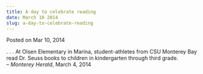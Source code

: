 ```yaml
---
title: A day to celebrate reading
date: March 10 2014
slug: a-day-to-celebrate-reading
---
```





<span class="date">Posted on Mar 10, 2014    </span>
<p>. . . At Olsen Elementary in Marina, student-athletes from CSU
Monterey Bay read Dr. Seuss books to children in kindergarten
through third grade.<br>
&#x2013; <em>Monterey Herald</em>, March 4, 2014</br></p>





